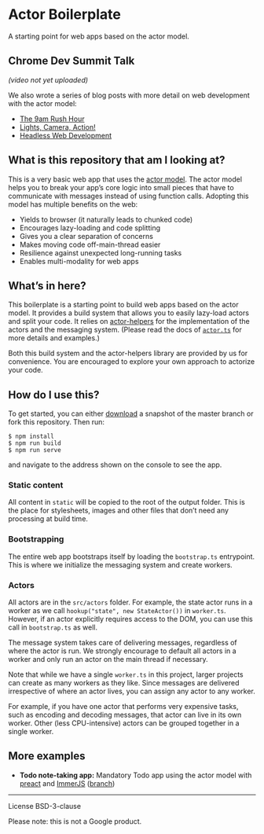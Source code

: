 # Actor Boilerplate

A starting point for web apps based on the actor model.

## Chrome Dev Summit Talk

_(video not yet uploaded)_

We also wrote a series of blog posts with more detail on web development with the actor model:

- [The 9am Rush Hour]
- [Lights, Camera, Action!]
- [Headless Web Development]

## What is this repository that am I looking at?

This is a very basic web app that uses the [actor model]. The actor model helps you to break your app’s core logic into small pieces that have to communicate with messages instead of using function calls. Adopting this model has multiple benefits on the web:

- Yields to browser (it naturally leads to chunked code)
- Encourages lazy-loading and code splitting
- Gives you a clear separation of concerns
- Makes moving code off-main-thread easier
- Resilience against unexpected long-running tasks
- Enables multi-modality for web apps

## What’s in here?

This boilerplate is a starting point to build web apps based on the actor model. It provides a build system that allows you to easily lazy-load actors and split your code. It relies on [actor-helpers] for the implementation of the actors and the messaging system. (Please read the docs of [`actor.ts`][actor.ts] for more details and examples.) 

Both this build system and the actor-helpers library are provided by us for convenience. You are encouraged to explore your own approach to actorize your code.

## How do I use this?

To get started, you can either [download] a snapshot of the master branch or fork this repository. Then run:

```
$ npm install
$ npm run build
$ npm run serve
```

and navigate to the address shown on the console to see the app.

### Static content

All content in `static` will be copied to the root of the output folder. This is the place for stylesheets, images and other files that don’t need any processing at build time.

### Bootstrapping

The entire web app bootstraps itself by loading the `bootstrap.ts` entrypoint. This is where we initialize the messaging system and create workers.

### Actors

All actors are in the `src/actors` folder. For example, the state actor runs in a worker as we call `hookup("state", new StateActor())` in `worker.ts`. However, if an actor explicitly requires access to the DOM, you can use this call in `bootstrap.ts` as well.

The message system takes care of delivering messages, regardless of where the actor is run. We strongly encourage to default all actors in a worker and only run an actor on the main thread if necessary.

Note that while we have a single `worker.ts` in this project, larger projects can create as many workers as they like. Since messages are delivered irrespective of where an actor lives, you can assign any actor to any worker.

For example, if you have one actor that performs very expensive tasks, such as encoding and decoding messages, that actor can live in its own worker. Other (less CPU-intensive) actors can be grouped together in a single worker.

## More examples

- **Todo note-taking app:** Mandatory Todo app using the actor model with [preact] and [ImmerJS] ([branch][todo])

---

License BSD-3-clause

Please note: this is not a Google product.

[actor-helpers]: https://github.com/PolymerLabs/actor-helpers
[actor.ts]: https://github.com/PolymerLabs/actor-helpers/blob/master/src/actor/Actor.ts
[download]: https://github.com/PolymerLabs/actor-boilerplate/archive/master.zip
[actor model]: https://en.wikipedia.org/wiki/Actor_model
[the 9am rush hour]: https://dassur.ma/things/the-9am-rush-hour/
[lights, camera, action!]: https://dassur.ma/things/lights-camera-action/
[headless web development]: https://dassur.ma/things/headless-web-development/
[todo]: https://github.com/PolymerLabs/actor-boilerplate/tree/example/todo
[preact]: https://preactjs.com/
[immerjs]: https://github.com/mweststrate/immer
